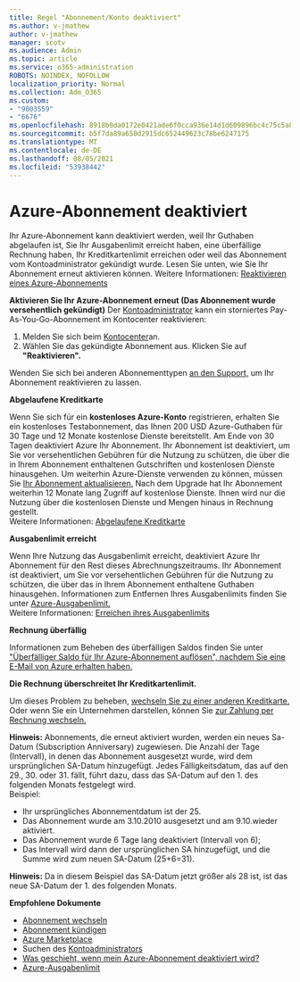 ```yaml
---
title: Regel "Abonnement/Konto deaktiviert"
ms.author: v-jmathew
author: v-jmathew
manager: scotv
ms.audience: Admin
ms.topic: article
ms.service: o365-administration
ROBOTS: NOINDEX, NOFOLLOW
localization_priority: Normal
ms.collection: Adm_O365
ms.custom:
- "9003559"
- "6676"
ms.openlocfilehash: 8918b0da0172e0421ade6f0cca936e14d1d609896bc4c75c5a8491c0dbe75aff
ms.sourcegitcommit: b5f7da89a650d2915dc652449623c78be6247175
ms.translationtype: MT
ms.contentlocale: de-DE
ms.lasthandoff: 08/05/2021
ms.locfileid: "53938442"
---
```

# <a name="azure-subscription-disabled"></a>Azure-Abonnement deaktiviert

Ihr Azure-Abonnement kann deaktiviert werden, weil Ihr Guthaben abgelaufen ist, Sie Ihr Ausgabenlimit erreicht haben, eine überfällige Rechnung haben, Ihr Kreditkartenlimit erreichen oder weil das Abonnement vom Kontoadministrator gekündigt wurde. Lesen Sie unten, wie Sie Ihr Abonnement erneut aktivieren können. Weitere Informationen: [Reaktivieren eines Azure-Abonnements](https://docs.microsoft.com/azure/billing/billing-subscription-become-disable?WT.mc_id=Portal-Microsoft_Azure_Support)

**Aktivieren Sie Ihr Azure-Abonnement erneut (Das Abonnement wurde versehentlich gekündigt)** Der [Kontoadministrator](https://docs.microsoft.com/azure/billing/billing-subscription-transfer?WT.mc_id=Portal-Microsoft_Azure_Support#whoisaa) kann ein storniertes Pay-As-You-Go-Abonnement im Kontocenter reaktivieren:

1. Melden Sie sich beim [Kontocenter](https://account.windowsazure.com/Subscriptions)an.
2. Wählen Sie das gekündigte Abonnement aus. Klicken Sie auf **"Reaktivieren".**

Wenden Sie sich bei anderen Abonnementtypen [an den Support,](https://portal.azure.com/?#blade/Microsoft_Azure_Support/HelpAndSupportBlade) um Ihr Abonnement reaktivieren zu lassen.

**Abgelaufene Kreditkarte**

Wenn Sie sich für ein **kostenloses Azure-Konto** registrieren, erhalten Sie ein kostenloses Testabonnement, das Ihnen 200 USD Azure-Guthaben für 30 Tage und 12 Monate kostenlose Dienste bereitstellt. Am Ende von 30 Tagen deaktiviert Azure Ihr Abonnement. Ihr Abonnement ist deaktiviert, um Sie vor versehentlichen Gebühren für die Nutzung zu schützen, die über die in Ihrem Abonnement enthaltenen Gutschriften und kostenlosen Dienste hinausgehen. Um weiterhin Azure-Dienste verwenden zu können, müssen Sie [Ihr Abonnement aktualisieren.](https://docs.microsoft.com/azure/billing/billing-upgrade-azure-subscription?WT.mc_id=Portal-Microsoft_Azure_Support) Nach dem Upgrade hat Ihr Abonnement weiterhin 12 Monate lang Zugriff auf kostenlose Dienste. Ihnen wird nur die Nutzung über die kostenlosen Dienste und Mengen hinaus in Rechnung gestellt.  
Weitere Informationen: [Abgelaufene Kreditkarte](https://docs.microsoft.com/azure/billing/billing-subscription-become-disable?WT.mc_id=Portal-Microsoft_Azure_Support#your-credit-is-expired)

**Ausgabenlimit erreicht**

Wenn Ihre Nutzung das Ausgabenlimit erreicht, deaktiviert Azure Ihr Abonnement für den Rest dieses Abrechnungszeitraums. Ihr Abonnement ist deaktiviert, um Sie vor versehentlichen Gebühren für die Nutzung zu schützen, die über das in Ihrem Abonnement enthaltene Guthaben hinausgehen. Informationen zum Entfernen Ihres Ausgabenlimits finden Sie unter [Azure-Ausgabenlimit.](https://docs.microsoft.com/azure/cost-management-billing/manage/spending-limit?WT.mc_id=Portal-Microsoft_Azure_Support)  
Weitere Informationen: [Erreichen ihres Ausgabenlimits](https://docs.microsoft.com/azure/cost-management-billing/manage/subscription-disabled?WT.mc_id=Portal-Microsoft_Azure_Support#you-reached-your-spending-limit)

**Rechnung überfällig**

Informationen zum Beheben des überfälligen Saldos finden Sie unter ["Überfälliger Saldo für Ihr Azure-Abonnement auflösen", nachdem Sie eine E-Mail von Azure erhalten haben.](https://docs.microsoft.com/azure/billing/billing-azure-subscription-past-due-balance?WT.mc_id=Portal-Microsoft_Azure_Support)

**Die Rechnung überschreitet Ihr Kreditkartenlimit.**

Um dieses Problem zu beheben, [wechseln Sie zu einer anderen Kreditkarte.](https://docs.microsoft.com/azure/billing/billing-how-to-change-credit-card?WT.mc_id=Portal-Microsoft_Azure_Support) Oder wenn Sie ein Unternehmen darstellen, können Sie [zur Zahlung per Rechnung wechseln.](https://docs.microsoft.com/azure/billing/billing-how-to-pay-by-invoice?WT.mc_id=Portal-Microsoft_Azure_Support)

**Hinweis:** Abonnements, die erneut aktiviert wurden, werden ein neues Sa-Datum (Subscription Anniversary) zugewiesen. Die Anzahl der Tage (Intervall), in denen das Abonnement ausgesetzt wurde, wird dem ursprünglichen SA-Datum hinzugefügt. Jedes Fälligkeitsdatum, das auf den 29., 30. oder 31. fällt, führt dazu, dass das SA-Datum auf den 1. des folgenden Monats festgelegt wird.  
Beispiel:

- Ihr ursprüngliches Abonnementdatum ist der 25.
- Das Abonnement wurde am 3.10.2010 ausgesetzt und am 9.10.wieder aktiviert.
- Das Abonnement wurde 6 Tage lang deaktiviert (Intervall von 6);
- Das Intervall wird dann der ursprünglichen SA hinzugefügt, und die Summe wird zum neuen SA-Datum (25+6=31). 

**Hinweis:** Da in diesem Beispiel das SA-Datum jetzt größer als 28 ist, ist das neue SA-Datum der 1. des folgenden Monats.

**Empfohlene Dokumente**

- [Abonnement wechseln](https://docs.microsoft.com/azure/billing/billing-how-to-switch-azure-offer?WT.mc_id=Portal-Microsoft_Azure_Support)  
- [Abonnement kündigen](https://docs.microsoft.com/azure/billing/billing-how-to-cancel-azure-subscription?WT.mc_id=Portal-Microsoft_Azure_Support)  
- [Azure Marketplace](https://azuremarketplace.microsoft.com/marketplace/?source=datamarket)
- Suchen des [Kontoadministrators](https://docs.microsoft.com/azure/billing/billing-subscription-transfer?WT.mc_id=Portal-Microsoft_Azure_Support#whoisaa)
- [Was geschieht, wenn mein Azure-Abonnement deaktiviert wird?](https://docs.microsoft.com/azure/billing/billing-subscription-become-disable/?WT.mc_id=Portal-Microsoft_Azure_Support)
- [Azure-Ausgabenlimit](https://docs.microsoft.com/azure/cost-management-billing/manage/spending-limit?WT.mc_id=Portal-Microsoft_Azure_Support)
